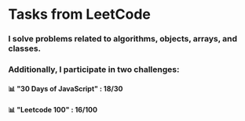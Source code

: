 # Tasks from LeetCode
### I solve problems related to algorithms, objects, arrays, and classes. 
### Additionally, I participate in two challenges: 
#### :bar_chart: "30 Days of JavaScript" : 18/30
#### :bar_chart: "Leetcode 100" : 16/100 
